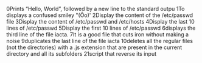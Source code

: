0Prints “Hello, World”, followed by a new line to the standard outpu
1To displays a confused smiley "(Ôo)'
2Display the content of the /etc/passwd file
3Display the content of /etc/passwd and /etc/hosts
4Display the last 10 lines of /etc/passwd
5Display the first 10 lines of /etc/passwd
6displays the third line of the file iacta.
7It is a good file that cuts iron without making a noise
9duplicates the last line of the file iacta
10deletes all the regular files (not the directories) with a .js extension that are present in the current directory and all its subfolders
21script that reverse its input
